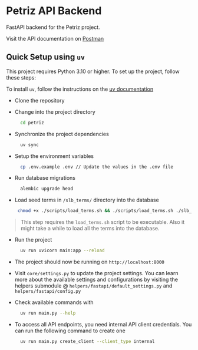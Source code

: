 # Petriz API Backend

FastAPI backend for the Petriz project.

Visit the API documentation on [Postman](https://documenter.getpostman.com/view/21622102/2sAYdeNCL5)

## Quick Setup using `uv`

This project requires Python 3.10 or higher. To set up the project, follow these steps:

To install `uv`, follow the instructions on the [uv documentation](https://docs.astral.sh/uv/getting-started/installation/)

- Clone the repository
- Change into the project directory
  
  ```bash
    cd petriz
    ```

- Synchronize the project dependencies
  
  ```bash
    uv sync
    ```

- Setup the environment variables
  
  ```bash
    cp .env.example .env // Update the values in the .env file
    ```

- Run database migrations
  
  ```bash
    alembic upgrade head
    ```

- Load seed terms in `/slb_terms/` directory into the database
  
  ```bash
   chmod +x ./scripts/load_terms.sh && ./scripts/load_terms.sh ./slb_terms
    ```

> This step requires the `load_terms.sh` script to be executable. Also it might take a while to load all the terms into the database.

- Run the project
  
  ```bash
    uv run uvicorn main:app --reload
    ```

- The project should now be running on `http://localhost:8000`

- Visit `core/settings.py` to update the project settings. You can learn more about the available settings and configurations by visiting the helpers submodule @ `helpers/fastapi/default_settings.py` and `helpers/fastapi/config.py`

- Check available commands with
  
  ```bash
    uv run main.py --help
    ```

- To access all API endpoints, you need internal API client credentials. You can run the following command to create one
  
  ```bash
    uv run main.py create_client --client_type internal
    ```

